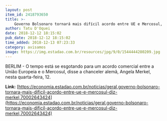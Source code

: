 ```yaml
---
layout: post
item_id: 2418793650
title: >-
    Governo Bolsonaro tornará mais difícil acordo entre UE e Mercosul, diz Merkel
author: Tatu D'Oquei
date: 2018-12-12 18:15:02
pub_date: 2018-12-12 18:15:02
time_added: 2018-12-13 07:23:33
category: avisamos
image: https://img.estadao.com.br/resources/jpg/9/0/1544444280209.jpg
---
```


BERLIM - O tempo está se esgotando para um acordo comercial entre a União Europeia e o Mercosul, disse a chanceler alemã, Angela Merkel, nesta quarta-feira, 12.

**Link:** [https://economia.estadao.com.br/noticias/geral,governo-bolsonaro-tornara-mais-dificil-acordo-entre-ue-e-mercosul-diz-merkel,70002643424](https://economia.estadao.com.br/noticias/geral,governo-bolsonaro-tornara-mais-dificil-acordo-entre-ue-e-mercosul-diz-merkel,70002643424)

